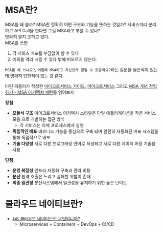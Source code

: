 
# MSA란?

MSA를 왜 쓸까? MSA란 정확히 어떤 구조와 기능을 뜻하는 것일까? 서비스끼리 분리하고 API Call을 한다면 그걸 MSA라고 부를 수 있나?  
명확히 알지 못하고 있다.  
MSA를 쓰면
1. 각 서비스 배포를 부담없이 할 수 있다
2. 예외를 격리 시킬 수 있다
밖에 떠오르지 않는다.  
  
`MSA를 왜 쓰나요?`, `어떨때 MSA라고 자신있게 말할 수 있을까요?`라는 질문을 들은적이 있는데 명확히 답한적이 없는 것 같다.  
  
마틴 파울러가 작성한 [마이크로서비스 가이드](https://martinfowler.com/microservices/), [마이크로서비스](https://martinfowler.com/articles/microservices.html) 그리고 [MSA 개념 정립하기 - MSA 아키텍처 패턴](https://www.icatpark.com/entry/MSA-%EA%B0%9C%EB%85%90-%EC%A0%95%EB%A6%BD%ED%95%98%EA%B8%B0-MSA-%EC%95%84%ED%82%A4%ED%85%8D%EC%B2%98-%ED%8C%A8%ED%84%B4-Client-%EC%9A%B4%EC%98%81%EC%9E%90-%EA%B0%9C%EB%B0%9C%EC%9E%90-%EC%B8%A1%EB%A9%B4%EC%9D%98-%ED%9D%90%EB%A6%84)를 읽어보자
  
**장점**  
- **모듈식 구조** 마이크로서비스 아키텍처 스타일은 단일 애플리케이션을 작은 서비스 모음 으로 개발하는 접근 방식  
  - 각 서비스는 자체 프로세스에서 실행  
- **독립적인 배포** 비즈니스 기능을 중심으로 구축 되며 완전히 자동화된 배포 시스템을 통해 독립적으로 배포  
- **기술 다양성** 서로 다른 프로그래밍 언어로 작성되고 서로 다른 데이터 저장 기술을 사용  
  
**단점**
- **운영 복잡성** 인프라 자동화 구축과 관리 비용
- **분산** 원격 호출은 느리고 실패할 위험이 존재
- **최종 일관성** 분산시스템에서 일관성을 유지하기 위한 높은 난이도

# 클라우드 네이티브란?  

- [`AWS` 클라우드 네이티브란 무엇입니까?](https://aws.amazon.com/ko/what-is/cloud-native/)
  - Microservices + Containers + DevOps + CI/CD
